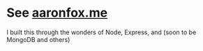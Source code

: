 # See [aaronfox.me](http://www.aaronfox.me)

I built this through the wonders of Node, Express, and (soon to be MongoDB and others)
